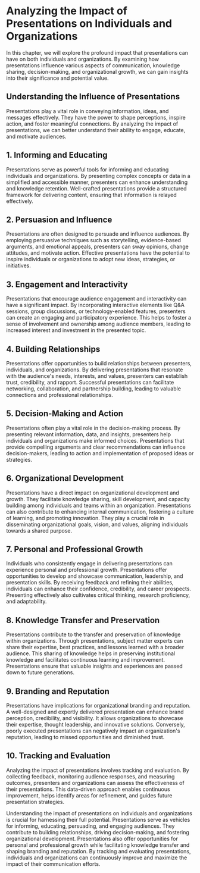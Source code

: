 Analyzing the Impact of Presentations on Individuals and Organizations
===============================================================================

In this chapter, we will explore the profound impact that presentations can have on both individuals and organizations. By examining how presentations influence various aspects of communication, knowledge sharing, decision-making, and organizational growth, we can gain insights into their significance and potential value.

**Understanding the Influence of Presentations**
------------------------------------------------

Presentations play a vital role in conveying information, ideas, and messages effectively. They have the power to shape perceptions, inspire action, and foster meaningful connections. By analyzing the impact of presentations, we can better understand their ability to engage, educate, and motivate audiences.

**1. Informing and Educating**
------------------------------

Presentations serve as powerful tools for informing and educating individuals and organizations. By presenting complex concepts or data in a simplified and accessible manner, presenters can enhance understanding and knowledge retention. Well-crafted presentations provide a structured framework for delivering content, ensuring that information is relayed effectively.

**2. Persuasion and Influence**
-------------------------------

Presentations are often designed to persuade and influence audiences. By employing persuasive techniques such as storytelling, evidence-based arguments, and emotional appeals, presenters can sway opinions, change attitudes, and motivate action. Effective presentations have the potential to inspire individuals or organizations to adopt new ideas, strategies, or initiatives.

**3. Engagement and Interactivity**
-----------------------------------

Presentations that encourage audience engagement and interactivity can have a significant impact. By incorporating interactive elements like Q\&A sessions, group discussions, or technology-enabled features, presenters can create an engaging and participatory experience. This helps to foster a sense of involvement and ownership among audience members, leading to increased interest and investment in the presented topic.

**4. Building Relationships**
-----------------------------

Presentations offer opportunities to build relationships between presenters, individuals, and organizations. By delivering presentations that resonate with the audience's needs, interests, and values, presenters can establish trust, credibility, and rapport. Successful presentations can facilitate networking, collaboration, and partnership building, leading to valuable connections and professional relationships.

**5. Decision-Making and Action**
---------------------------------

Presentations often play a vital role in the decision-making process. By presenting relevant information, data, and insights, presenters help individuals and organizations make informed choices. Presentations that provide compelling arguments and clear recommendations can influence decision-makers, leading to action and implementation of proposed ideas or strategies.

**6. Organizational Development**
---------------------------------

Presentations have a direct impact on organizational development and growth. They facilitate knowledge sharing, skill development, and capacity building among individuals and teams within an organization. Presentations can also contribute to enhancing internal communication, fostering a culture of learning, and promoting innovation. They play a crucial role in disseminating organizational goals, vision, and values, aligning individuals towards a shared purpose.

**7. Personal and Professional Growth**
---------------------------------------

Individuals who consistently engage in delivering presentations can experience personal and professional growth. Presentations offer opportunities to develop and showcase communication, leadership, and presentation skills. By receiving feedback and refining their abilities, individuals can enhance their confidence, credibility, and career prospects. Presenting effectively also cultivates critical thinking, research proficiency, and adaptability.

**8. Knowledge Transfer and Preservation**
------------------------------------------

Presentations contribute to the transfer and preservation of knowledge within organizations. Through presentations, subject matter experts can share their expertise, best practices, and lessons learned with a broader audience. This sharing of knowledge helps in preserving institutional knowledge and facilitates continuous learning and improvement. Presentations ensure that valuable insights and experiences are passed down to future generations.

**9. Branding and Reputation**
------------------------------

Presentations have implications for organizational branding and reputation. A well-designed and expertly delivered presentation can enhance brand perception, credibility, and visibility. It allows organizations to showcase their expertise, thought leadership, and innovative solutions. Conversely, poorly executed presentations can negatively impact an organization's reputation, leading to missed opportunities and diminished trust.

**10. Tracking and Evaluation**
-------------------------------

Analyzing the impact of presentations involves tracking and evaluation. By collecting feedback, monitoring audience responses, and measuring outcomes, presenters and organizations can assess the effectiveness of their presentations. This data-driven approach enables continuous improvement, helps identify areas for refinement, and guides future presentation strategies.

Understanding the impact of presentations on individuals and organizations is crucial for harnessing their full potential. Presentations serve as vehicles for informing, educating, persuading, and engaging audiences. They contribute to building relationships, driving decision-making, and fostering organizational development. Presentations also offer opportunities for personal and professional growth while facilitating knowledge transfer and shaping branding and reputation. By tracking and evaluating presentations, individuals and organizations can continuously improve and maximize the impact of their communication efforts.
